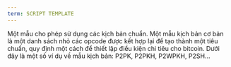 ```yaml
---
term: SCRIPT TEMPLATE
---
```


Một mẫu cho phép sử dụng các kịch bản chuẩn. Một mẫu kịch bản cơ bản là một danh sách nhỏ các opcode được kết hợp lại để tạo thành một tiêu chuẩn, quy định một cách để thiết lập điều kiện chi tiêu cho bitcoin. Dưới đây là một số ví dụ về mẫu kịch bản: P2PK, P2PKH, P2WPKH, P2SH...